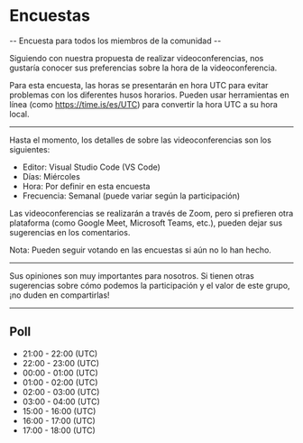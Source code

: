 # Encuestas

-- Encuesta para todos los miembros de la comunidad --

Siguiendo con nuestra propuesta de realizar videoconferencias, nos gustaría
conocer sus preferencias sobre la hora de la videoconferencia.

Para esta encuesta, las horas se presentarán en hora UTC para evitar problemas
con los diferentes husos horarios. Pueden usar herramientas en línea
(como https://time.is/es/UTC) para convertir la hora UTC a su hora local.

---

Hasta el momento, los detalles de sobre las videoconferencias son los
siguientes:

- Editor: Visual Studio Code (VS Code)
- Días: Miércoles
- Hora: Por definir en esta encuesta
- Frecuencia: Semanal (puede variar según la participación)

Las videoconferencias se realizarán a través de Zoom, pero si
prefieren otra plataforma (como Google Meet, Microsoft Teams, etc.), pueden
dejar sus sugerencias en los comentarios.

Nota: Pueden seguir votando en las encuestas si aún no lo han hecho.

---

Sus opiniones son muy importantes para nosotros. Si tienen otras sugerencias
sobre cómo podemos la participación y el valor de este grupo, ¡no duden en
compartirlas!

---

## Poll

- 21:00 - 22:00 (UTC)
- 22:00 - 23:00 (UTC)
- 00:00 - 01:00 (UTC)
- 01:00 - 02:00 (UTC)
- 02:00 - 03:00 (UTC)
- 03:00 - 04:00 (UTC)
- 15:00 - 16:00 (UTC)
- 16:00 - 17:00 (UTC)
- 17:00 - 18:00 (UTC)
